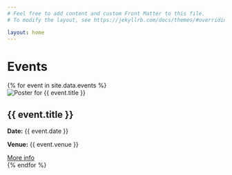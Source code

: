 ```yaml
---
# Feel free to add content and custom Front Matter to this file.
# To modify the layout, see https://jekyllrb.com/docs/themes/#overriding-theme-defaults

layout: home
---
```


# Events

<div class="event-list">
  {% for event in site.data.events %}
    <div class="event-card">
      <div class="event-poster">
        <img src="assets/img/{{ event.image | default: 'logo.webp' }}" alt="Poster for {{ event.title }}">
      </div>
      <div class="event-details">
        <h2>{{ event.title }}</h2>
        <p><strong>Date:</strong> {{ event.date }}</p>
        <p><strong>Venue:</strong> {{ event.venue }}</p>
        <a class="event-link" href="{{ event.url }}">More info</a>
      </div>
    </div>
  {% endfor %}
</div>
